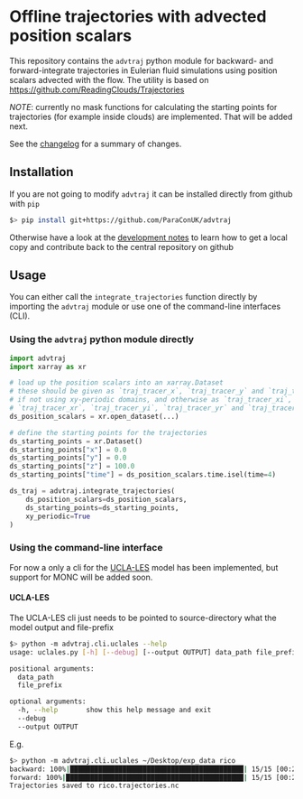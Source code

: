 # Offline trajectories with advected position scalars

This repository contains the `advtraj` python module for backward- and
forward-integrate trajectories in Eulerian fluid simulations using
position scalars advected with the flow. The utility is based on
https://github.com/ReadingClouds/Trajectories

*NOTE*: currently no mask functions for calculating the starting points for
trajectories (for example inside clouds) are implemented. That will be added
next.

See the [changelog](CHANGELOG.md) for a summary of changes.


## Installation

If you are not going to modify `advtraj` it can be installed directly from
github with `pip`

```bash
$> pip install git+https://github.com/ParaConUK/advtraj
```

Otherwise have a look at the [development notes](DEVELOPING.md) to learn how to
get a local copy and contribute back to the central repository on github

## Usage

You can either call the `integrate_trajectories` function directly by importing
the `advtraj` module or use one of the command-line interfaces (CLI).

### Using the `advtraj` python module directly

```python
import advtraj
import xarray as xr

# load up the position scalars into an xarray.Dataset
# these should be given as `traj_tracer_x`, `traj_tracer_y` and `traj_tracer_z`
# if not using xy-periodic domains, and otherwise as `traj_tracer_xi`,
# `traj_tracer_xr`, `traj_tracer_yi`, `traj_tracer_yr` and `traj_tracer_z`
ds_position_scalars = xr.open_dataset(...)

# define the starting points for the trajectories
ds_starting_points = xr.Dataset()
ds_starting_points["x"] = 0.0
ds_starting_points["y"] = 0.0
ds_starting_points["z"] = 100.0
ds_starting_points["time"] = ds_position_scalars.time.isel(time=4)

ds_traj = advtraj.integrate_trajectories(
    ds_position_scalars=ds_position_scalars,
    ds_starting_points=ds_starting_points,
    xy_periodic=True
)
```

### Using the command-line interface

For now a only a cli for the [UCLA-LES](https://github.com/uclales/uclales)
model has been implemented, but support for MONC will be added soon.

#### UCLA-LES

The UCLA-LES cli just needs to be pointed to source-directory what the model
output and file-prefix

```bash
$> python -m advtraj.cli.uclales --help
usage: uclales.py [-h] [--debug] [--output OUTPUT] data_path file_prefix

positional arguments:
  data_path
  file_prefix

optional arguments:
  -h, --help       show this help message and exit
  --debug
  --output OUTPUT
```

E.g.

```bash
$> python -m advtraj.cli.uclales ~/Desktop/exp_data rico
backward: 100%|███████████████████████████████████████████| 15/15 [00:21<00:00,  1.60it/s]
forward: 100%|████████████████████████████████████████████| 15/15 [00:27<00:00,  1.79s/it]
Trajectories saved to rico.trajectories.nc
```

